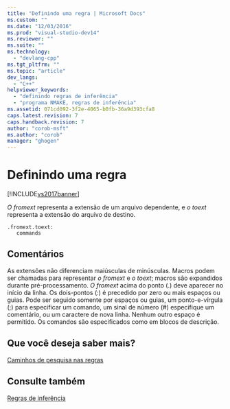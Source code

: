 ```yaml
---
title: "Definindo uma regra | Microsoft Docs"
ms.custom: ""
ms.date: "12/03/2016"
ms.prod: "visual-studio-dev14"
ms.reviewer: ""
ms.suite: ""
ms.technology: 
  - "devlang-cpp"
ms.tgt_pltfrm: ""
ms.topic: "article"
dev_langs: 
  - "C++"
helpviewer_keywords: 
  - "definindo regras de inferência"
  - "programa NMAKE, regras de inferência"
ms.assetid: 071cd092-3f2e-4065-b0fb-36a9d393cfa8
caps.latest.revision: 7
caps.handback.revision: 7
author: "corob-msft"
ms.author: "corob"
manager: "ghogen"
---
```

# Definindo uma regra
[!INCLUDE[vs2017banner](../assembler/inline/includes/vs2017banner.md)]

*O fromext* representa a extensão de um arquivo dependente, e *o toext* representa a extensão do arquivo de destino.  
  
```  
.fromext.toext:  
   commands  
```  
  
## Comentários  
 As extensões não diferenciam maiúsculas de minúsculas.  Macros podem ser chamadas para representar *o fromext* e *o toext*; macros são expandidos durante pré\-processamento.  *O fromext* acima do ponto \(.\) deve aparecer no início da linha.  Os dois\-pontos \(:\) é precedido por zero ou mais espaços ou guias.  Pode ser seguido somente por espaços ou guias, um ponto\-e\-vírgula \(;\) para especificar um comando, um sinal de número \(\#\) especifique um comentário, ou um caractere de nova linha.  Nenhum outro espaço é permitido.  Os comandos são especificados como em blocos de descrição.  
  
## Que você deseja saber mais?  
 [Caminhos de pesquisa nas regras](../build/search-paths-in-rules.md)  
  
## Consulte também  
 [Regras de inferência](../build/inference-rules.md)